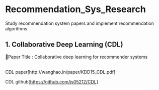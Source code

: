 # Recommendation_Sys_Research
Study recommendation system papers and implement recommendation algorithms

## 1. Collaborative Deep Learning (CDL)
:bookmark_tabs:Paper Title : Collaborative deep learning for recommender systems

<br>
CDL paper[http://wanghao.in/paper/KDD15_CDL.pdf]

CDL github[https://github.com/js05212/CDL]
